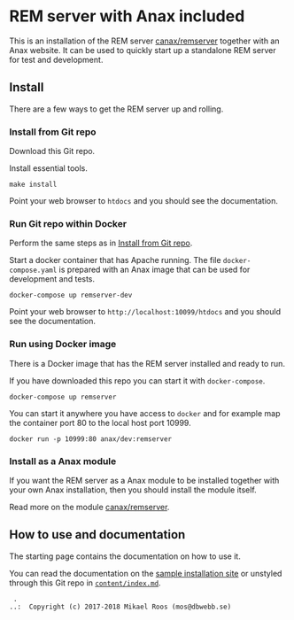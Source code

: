 REM server with Anax included
==================================

This is an installation of the REM server [canax/remserver](https://github.com/canax/remserver) together with an Anax website. It can be used to quickly start up a standalone REM server for test and development.



Install
----------------------------------

There are a few ways to get the REM server up and rolling.



### Install from Git repo

Download this Git repo.

Install essential tools.

```
make install
```

Point your web browser to `htdocs` and you should see the documentation.



### Run Git repo within Docker

Perform the same steps as in [Install from Git repo](#install-from-git-repo).

Start a docker container that has Apache running. The file `docker-compose.yaml` is prepared with an Anax image that can be used for development and tests.

```
docker-compose up remserver-dev
```

Point your web browser to `http://localhost:10099/htdocs` and you should see the documentation.



### Run using Docker image

There is a Docker image that has the REM server installed and ready to run.

If you have downloaded this repo you can start it with `docker-compose`.

```
docker-compose up remserver
```

You can start it anywhere you have access to `docker` and for example map the container port 80 to the local host port 10999.

```
docker run -p 10999:80 anax/dev:remserver
```



### Install as a Anax module

If you want the REM server as a Anax module to be installed together with your own Anax installation, then you should install the module itself.

Read more on the module [canax/remserver](https://github.com/canax/remserver).



How to use and documentation
----------------------------------

The starting page contains the documentation on how to use it.

You can read the documentation on the [sample installation site](https://rem.dbwebb.se) or unstyled through this Git repo in [`content/index.md`](content/index.md).



```
 .  
..:  Copyright (c) 2017-2018 Mikael Roos (mos@dbwebb.se)
```

